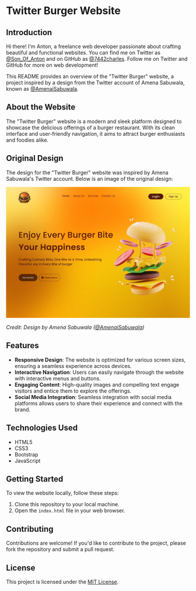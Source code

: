 # Twitter Burger Website

## Introduction

Hi there! I'm Anton, a freelance web developer passionate about crafting beautiful and functional websites. You can find me on Twitter as [@Son_Of_Anton](https://twitter.com/bazuking2) and on GitHub as [@7442charles](https://github.com/7442charles).
Follow me on Twitter and GitHub for more on web development!

This README provides an overview of the "Twitter Burger" website, a project inspired by a design from the Twitter account of Amena Sabuwala, known as [@AmenaiSabuwala](https://twitter.com/AmenaiSabuwala).

## About the Website

The "Twitter Burger" website is a modern and sleek platform designed to showcase the delicious offerings of a burger restaurant. With its clean interface and user-friendly navigation, it aims to attract burger enthusiasts and foodies alike.

## Original Design

The design for the "Twitter Burger" website was inspired by Amena Sabuwala's Twitter account. Below is an image of the original design:

![Original Design](/assets/images/original_design.jpeg)

*Credit: Design by Amena Sabuwala ([@AmenaiSabuwala](https://twitter.com/AmenaiSabuwala))*

## Features

- **Responsive Design**: The website is optimized for various screen sizes, ensuring a seamless experience across devices.
- **Interactive Navigation**: Users can easily navigate through the website with interactive menus and buttons.
- **Engaging Content**: High-quality images and compelling text engage visitors and entice them to explore the offerings.
- **Social Media Integration**: Seamless integration with social media platforms allows users to share their experience and connect with the brand.

## Technologies Used

- HTML5
- CSS3
- Bootstrap
- JavaScript

## Getting Started

To view the website locally, follow these steps:

1. Clone this repository to your local machine.
2. Open the `index.html` file in your web browser.

## Contributing

Contributions are welcome! If you'd like to contribute to the project, please fork the repository and submit a pull request.

## License

This project is licensed under the [MIT License](LICENSE).
